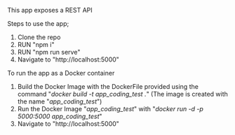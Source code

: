 This app exposes a REST API

Steps to use the app;
1. Clone the repo
2. RUN "npm i"
3. RUN "npm run serve"
4. Navigate to "http://localhost:5000"


To run the app as a Docker container
1. Build the Docker Image with the DockerFile provided using the command "_docker build -t app_coding_test ._" (The image is created with the name "_app_coding_test_")
2. Run the Docker Image "_app_coding_test_" with "_docker run -d -p 5000:5000 app_coding_test_"
3. Navigate to "http://localhost:5000"
